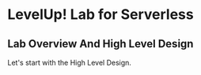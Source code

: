 # LevelUp! Lab for Serverless

## Lab Overview And High Level Design

Let's start with the High Level Design.
